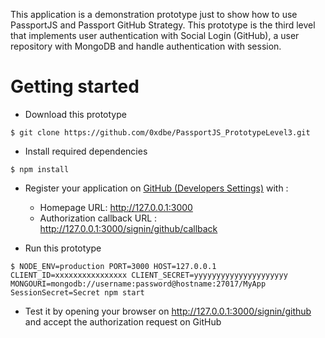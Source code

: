 
This application is a demonstration prototype just to show how to use PassportJS and Passport GitHub Strategy. This prototype is the third level that implements user authentication with Social Login (GitHub), a user repository with MongoDB and handle authentication with session.

# Getting started

* Download this prototype

```console
$ git clone https://github.com/0xdbe/PassportJS_PrototypeLevel3.git
```

* Install required dependencies

```console
$ npm install
```

* Register your application on [GitHub (Developers Settings)](https://github.com/settings/developers) with :
  - Homepage URL: http://127.0.0.1:3000
  - Authorization callback URL : http://127.0.0.1:3000/signin/github/callback

* Run this prototype

```console
$ NODE_ENV=production PORT=3000 HOST=127.0.0.1 CLIENT_ID=xxxxxxxxxxxxxxxx CLIENT_SECRET=yyyyyyyyyyyyyyyyyyyyy MONGOURI=mongodb://username:password@hostname:27017/MyApp SessionSecret=Secret npm start
```

* Test it by opening your browser on http://127.0.0.1:3000/signin/github and accept the authorization request on GitHub
